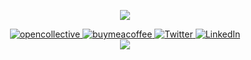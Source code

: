 <p align='center'>
<img src='https://user-images.githubusercontent.com/55053424/147093372-e6eecac7-5336-4e81-ab7c-5fd446420521.png'/>
</p>

<p align='center'>
     <a href="https://opencollective.com/arpitbhalla">
        <img alt="opencollective" src="https://img.shields.io/badge/Open Collective-%23161b22.svg?&style=for-the-badge&logo=opencollective&logoColor=%237FADF2"/>
    </a>
     <a href="https://www.buymeacoffee.com/arpitbhalla">
        <img alt="buymeacoffee" src="https://img.shields.io/badge/Buy%20me%20a%20coffee-%23161b22.svg?&style=for-the-badge&logo=buymeacoffee&logoColor=%23FFDD00"/>
    </a>
     <a href="https://twitter.com/arpitBhalla_">
        <img alt="Twitter" src="https://img.shields.io/badge/Twitter%20-%23161b22.svg?&style=for-the-badge&logo=Twitter&logoColor=%231DA1F2"/>
    </a>
    <a href="https://linkedin.com/in/arpitBhalla">
        <img alt="LinkedIn" src="https://img.shields.io/badge/linkedin-%23161b22.svg?&style=for-the-badge&logo=linkedin&logoColor=%230077B5"/>
    </a>
  <!--  <a href="https://stackoverflow.com/users/6682039/arpit-bhalla">
        <img alt="Stack Overflow" src="https://img.shields.io/badge/-Stack%20overflow-%23161b22?style=for-the-badge&logo=stack-overflow&logoColor=FE7A16"/>
    </a>
    -->
<br/>
<img src='https://github-readme-stats.vercel.app/api?username=arpitbhalla&count_private=true&show_icons=true&include_all_commits=true&theme=dark&hide_border=true'/></td>
    
</p>

<!--
<table align='center'>
    <tr>
        <td><img src='https://github-readme-streak-stats.herokuapp.com?user=arpitbhalla&theme=dark&hide_border=true&ring=ffffff&currStreakLabel=ffffff&fire=ffffff'/></td>
        <td><img src='https://github-readme-stats.vercel.app/api?username=arpitbhalla&count_private=true&show_icons=true&include_all_commits=true&theme=dark&hide_border=true'/></td>
    </tr>
</table>    


### Skills
<div style="display:flex;flex-direction:row">
    <img src="https://img.shields.io/badge/React-20232A?style=for-the-badge&logo=react&logoColor=61DAFB" />
    <img src="https://img.shields.io/badge/React_Native-20232A?style=for-the-badge&logo=react&logoColor=61DAFB" />
    <img src="https://img.shields.io/badge/Node.js-43853D?style=for-the-badge&logo=node-dot-js&logoColor=white" />
    <img src="https://img.shields.io/badge/Electron-2B2E3A?style=for-the-badge&logo=electron&logoColor=9FEAF9" />
    <img src="https://img.shields.io/badge/next.js-000000?style=for-the-badge&logo=next-dot-js&logoColor=white" />
    <img src="https://img.shields.io/badge/Vue.js-35495E?style=for-the-badge&logo=vue-dot-js&logoColor=4FC08D" />
    <img src="https://img.shields.io/badge/npm-CB3837?style=for-the-badge&logo=npm&logoColor=white" />
    <img src="https://img.shields.io/badge/Yarn-2C8EBB?style=for-the-badge&logo=yarn&logoColor=white" />
    <img src="https://img.shields.io/badge/GraphQl-E10098?style=for-the-badge&logo=graphql&logoColor=white" />
    <img src="https://img.shields.io/badge/Jest-C21325?style=for-the-badge&logo=jest&logoColor=white" />
</div>

### Languages
<div style="display:flex;flex-direction:row">
    <img src="https://img.shields.io/badge/JavaScript-F7DF1E?style=for-the-badge&logo=javascript&logoColor=black" />
    <img src="https://img.shields.io/badge/TypeScript-007ACC?style=for-the-badge&logo=typescript&logoColor=white" />
    <img src="https://img.shields.io/badge/C-00599C?style=for-the-badge&logo=c&logoColor=white" />
    <img src="https://img.shields.io/badge/C%2B%2B-00599C?style=for-the-badge&logo=c%2B%2B&logoColor=white" />
    <img src="https://img.shields.io/badge/Golang-00ADD8?style=for-the-badge&logo=go&logoColor=white" />
    <img src="https://img.shields.io/badge/Python-3776AB?style=for-the-badge&logo=python&logoColor=white" />
</div>

### Tools
<div style="display:flex;flex-direction:row">
    <img src="https://img.shields.io/badge/Git-F05032?style=for-the-badge&logo=git&logoColor=white" />
    <img src="https://img.shields.io/badge/Postman-FF6C37?style=for-the-badge&logo=Postman&logoColor=white" />
    <img src="https://img.shields.io/badge/Linux-FCC624?style=for-the-badge&logo=linux&logoColor=black" />
    <img src="https://img.shields.io/badge/Nginx-009639?style=for-the-badge&logo=nginx&logoColor=white" />
    <img src="https://img.shields.io/badge/Amazon_AWS-232F3E?style=for-the-badge&logo=amazon-aws&logoColor=white" />
    <img src="https://img.shields.io/badge/Google_Cloud-4285F4?style=for-the-badge&logo=google-cloud&logoColor=white" />
    <img src="https://img.shields.io/badge/Heroku-430098?style=for-the-badge&logo=heroku&logoColor=white" />
</div>

### Databases
<div style="display:flex;flex-direction:row">
    <img src="https://img.shields.io/badge/MongoDB-4EA94B?style=for-the-badge&logo=mongodb&logoColor=white" />
    <img src="https://img.shields.io/badge/MySQL-00000F?style=for-the-badge&logo=mysql&logoColor=white" />
</div>

<p align="center">
    <a href="https://www.buymeacoffee.com/arpitbhalla" target="_blank"><img src="https://www.buymeacoffee.com/assets/img/custom_images/orange_img.png" alt="Buy Me A Coffee" style="height: 41px !important;width: 174px !important;box-shadow: 0px 3px 2px 0px rgba(190, 190, 190, 0.5) !important;-webkit-box-shadow: 0px 3px 2px 0px rgba(190, 190, 190, 0.5) !important;" ></a>
</p>
